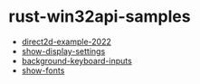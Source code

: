 # rust-win32api-samples

- [direct2d-example-2022](direct2d-example-2022)
- [show-display-settings](show-display-settings)
- [background-keyboard-inputs](background-keyboard-inputs)
- [show-fonts](show-fonts)
